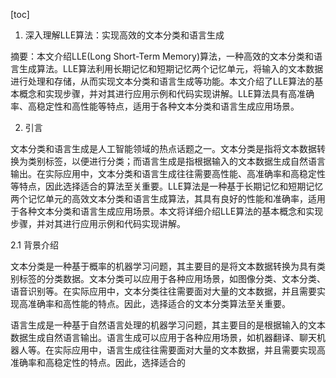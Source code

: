 
[toc]                    
                
                
1. 深入理解LLE算法：实现高效的文本分类和语言生成

摘要：本文介绍LLE(Long Short-Term Memory)算法，一种高效的文本分类和语言生成算法。LLE算法利用长期记忆和短期记忆两个记忆单元，将输入的文本数据进行处理和存储，从而实现文本分类和语言生成等功能。本文介绍了LLE算法的基本概念和实现步骤，并对其进行应用示例和代码实现讲解。LLE算法具有高准确率、高稳定性和高性能等特点，适用于各种文本分类和语言生成应用场景。

2. 引言

文本分类和语言生成是人工智能领域的热点话题之一。文本分类是指将文本数据转换为类别标签，以便进行分类；而语言生成是指根据输入的文本数据生成自然语言输出。在实际应用中，文本分类和语言生成往往需要高性能、高准确率和高稳定性等特点，因此选择适合的算法至关重要。LLE算法是一种基于长期记忆和短期记忆两个记忆单元的高效文本分类和语言生成算法，其具有良好的性能和准确率，适用于各种文本分类和语言生成应用场景。本文将详细介绍LLE算法的基本概念和实现步骤，并对其进行应用示例和代码实现讲解。

2.1 背景介绍

文本分类是一种基于概率的机器学习问题，其主要目的是将文本数据转换为具有类别标签的分类数据。文本分类可以应用于各种应用场景，如图像分类、文本分类、语音识别等。在实际应用中，文本分类往往需要面对大量的文本数据，并且需要实现高准确率和高性能的特点。因此，选择适合的文本分类算法至关重要。

语言生成是一种基于自然语言处理的机器学习问题，其主要目的是根据输入的文本数据生成自然语言输出。语言生成可以应用于各种应用场景，如机器翻译、聊天机器人等。在实际应用中，语言生成往往需要面对大量的文本数据，并且需要实现高准确率和高稳定性的特点。因此，选择适合的

